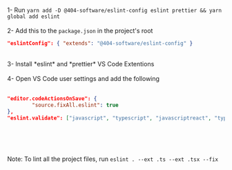 1- Run `yarn add -D @404-software/eslint-config eslint prettier && yarn global add eslint`
</br>
</br>
2- Add this to the `package.json` in the project's root 
```json
"eslintConfig": { "extends": "@404-software/eslint-config" }
```
</br>
3- Install *eslint* and *prettier* VS Code Extentions
</br>
</br>
4- Open VS Code user settings and add the following
</br>
</br>

```json
"editor.codeActionsOnSave": {
		"source.fixAll.eslint": true
},
"eslint.validate": ["javascript", "typescript", "javascriptreact", "typescriptreact"]
```

</br>
</br>
</br>

Note: To lint all the project files, run `eslint . --ext .ts --ext .tsx --fix`
